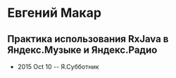 # Евгений Макар

## Практика использования RxJava в Яндекс.Музыке и Яндекс.Радио
- 2015 Oct 10 -- Я.Субботник    

